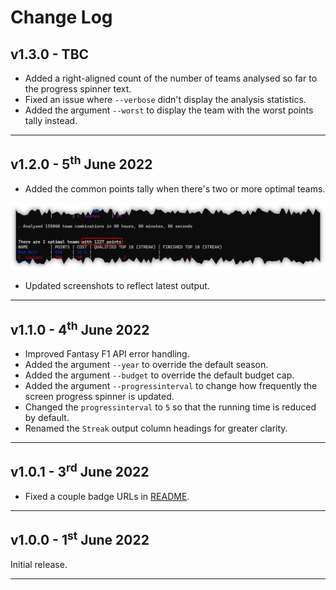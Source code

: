 # Change Log

## v1.3.0 - TBC

* Added a right-aligned count of the number of teams analysed so far to the progress spinner text.
* Fixed an issue where `--verbose` didn't display the analysis statistics.
* Added the argument `--worst` to display the team with the worst points tally instead.

---

## v1.2.0 - 5<sup>th</sup> June 2022

* Added the common points tally when there's two or more optimal teams.

![common point tally](./images/commonPointsTally.png)

* Updated screenshots to reflect latest output.

---

## v1.1.0 - 4<sup>th</sup> June 2022

* Improved Fantasy F1 API error handling.
* Added the argument `--year` to override the default season.
* Added the argument `--budget` to override the default budget cap.
* Added the argument `--progressinterval` to change how frequently the screen progress spinner is updated.
* Changed the `progressinterval` to `5` so that the running time is reduced by default.
* Renamed the `Streak` output column headings for greater clarity.

---

## v1.0.1 - 3<sup>rd</sup> June 2022

* Fixed a couple badge URLs in [README](README.md).

---

## v1.0.0 - 1<sup>st</sup> June 2022

Initial release.

---
